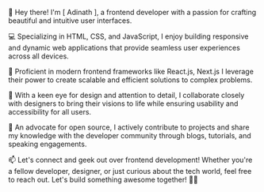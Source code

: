 👋 Hey there! I'm [ Adinath ], a frontend developer with a passion for crafting beautiful and intuitive user interfaces.

💻 Specializing in HTML, CSS, and JavaScript, I enjoy building responsive and dynamic web applications that provide seamless user experiences across all devices.

🚀 Proficient in modern frontend frameworks like React.js, Next.js I leverage their power to create scalable and efficient solutions to complex problems.

🎨 With a keen eye for design and attention to detail, I collaborate closely with designers to bring their visions to life while ensuring usability and accessibility for all users.

🌟 An advocate for open source, I actively contribute to projects and share my knowledge with the developer community through blogs, tutorials, and speaking engagements.

📫 Let's connect and geek out over frontend development! Whether you're a fellow developer, designer, or just curious about the tech world, feel free to reach out. Let's build something awesome together! 🚀✨

